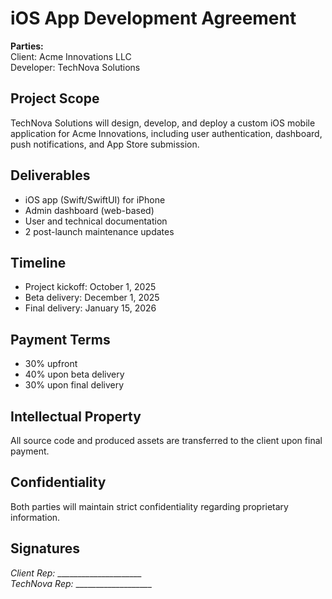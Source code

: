 # iOS App Development Agreement

**Parties:**  
Client: Acme Innovations LLC  
Developer: TechNova Solutions

## Project Scope
TechNova Solutions will design, develop, and deploy a custom iOS mobile application for Acme Innovations, including user authentication, dashboard, push notifications, and App Store submission.

## Deliverables
- iOS app (Swift/SwiftUI) for iPhone  
- Admin dashboard (web-based)  
- User and technical documentation  
- 2 post-launch maintenance updates

## Timeline
- Project kickoff: October 1, 2025  
- Beta delivery: December 1, 2025  
- Final delivery: January 15, 2026

## Payment Terms
- 30% upfront  
- 40% upon beta delivery  
- 30% upon final delivery

## Intellectual Property
All source code and produced assets are transferred to the client upon final payment.

## Confidentiality
Both parties will maintain strict confidentiality regarding proprietary information.

## Signatures  
_Client Rep:_ _____________________  
_TechNova Rep:_ ___________________
